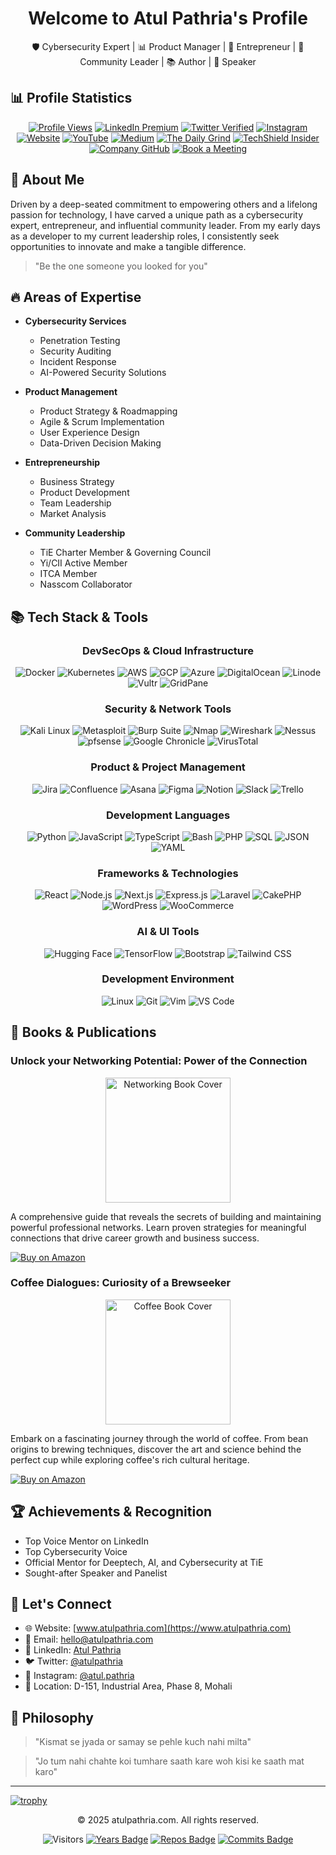 <div align="center">
  <h1>Welcome to Atul Pathria's Profile</h1>
  <p>🛡️ Cybersecurity Expert | 📊 Product Manager | 🎯 Entrepreneur | 👥 Community Leader | 📚 Author | 🎤 Speaker</p>
</div>

## 📊 Profile Statistics

<div align="center">

[![Profile Views](https://komarev.com/ghpvc/?username=curiousatul&color=brightgreen)](https://github.com/curiousatul)
[![LinkedIn Premium](https://img.shields.io/badge/LinkedIn-Premium-blue?logo=linkedin&logoColor=white)](https://linkedin.com/in/pathria)
[![Twitter Verified](https://img.shields.io/badge/Twitter-Verified-blue?logo=twitter&logoColor=white)](https://x.com/atulpathria)
[![Instagram](https://img.shields.io/badge/Instagram-Follow-E4405F?logo=instagram&logoColor=white)](https://instagram.com/atul.pathria)
[![Website](https://img.shields.io/website?url=https%3A%2F%2Fwww.atulpathria.com)](https://www.atulpathria.com)
[![YouTube](https://img.shields.io/badge/YouTube-Subscribe-FF0000)](https://www.youtube.com/@AtulPathria)
[![Medium](https://img.shields.io/badge/Medium-Follow-00ab6c?logo=medium&logoColor=white)](https://medium.com/@atulpathria)
[![The Daily Grind](https://img.shields.io/badge/LinkedIn-The_Daily_Grind-blue?logo=linkedin&logoColor=white)](https://www.linkedin.com/newsletters/the-daily-grind-7005915333148454912/)
[![TechShield Insider](https://img.shields.io/badge/LinkedIn-TechShield_Insider-blue?logo=linkedin&logoColor=white)](https://www.linkedin.com/newsletters/techshield-insider-7015577447634989056/)
[![Company GitHub](https://img.shields.io/badge/GitHub-QuinjiTech-181717?logo=github&logoColor=white)](https://github.com/QuinjiTech)
[![Book a Meeting](https://img.shields.io/badge/Calendly-Book_a_Meeting-00a2ff?logo=calendly&logoColor=white)](https://calendly.com/atul-quinji/15min)

</div>

## 💫 About Me

Driven by a deep-seated commitment to empowering others and a lifelong passion for technology, I have carved a unique path as a cybersecurity expert, entrepreneur, and influential community leader. From my early days as a developer to my current leadership roles, I consistently seek opportunities to innovate and make a tangible difference.

> "Be the one someone you looked for you"

## 🔥 Areas of Expertise

- **Cybersecurity Services**
  - Penetration Testing
  - Security Auditing
  - Incident Response
  - AI-Powered Security Solutions
  
- **Product Management**
  - Product Strategy & Roadmapping
  - Agile & Scrum Implementation
  - User Experience Design
  - Data-Driven Decision Making
  
- **Entrepreneurship**
  - Business Strategy
  - Product Development
  - Team Leadership
  - Market Analysis
  
- **Community Leadership**
  - TiE Charter Member & Governing Council
  - Yi/CII Active Member
  - ITCA Member
  - Nasscom Collaborator

## 📚️ Tech Stack & Tools

<div align="center">

### DevSecOps & Cloud Infrastructure
![Docker](https://img.shields.io/badge/Docker-2496ED?style=for-the-badge&logo=docker&logoColor=white)
![Kubernetes](https://img.shields.io/badge/Kubernetes-326CE5?style=for-the-badge&logo=kubernetes&logoColor=white)
![AWS](https://img.shields.io/badge/AWS-232F3E?style=for-the-badge&logo=amazon-aws&logoColor=white)
![GCP](https://img.shields.io/badge/GCP-4285F4?style=for-the-badge&logo=google-cloud&logoColor=white)
![Azure](https://img.shields.io/badge/Azure-0078D4?style=for-the-badge&logo=microsoft-azure&logoColor=white)
![DigitalOcean](https://img.shields.io/badge/DigitalOcean-0080FF?style=for-the-badge&logo=digitalocean&logoColor=white)
![Linode](https://img.shields.io/badge/Linode-00A95C?style=for-the-badge&logo=linode&logoColor=white)
![Vultr](https://img.shields.io/badge/Vultr-007BFC?style=for-the-badge&logo=vultr&logoColor=white)
![GridPane](https://img.shields.io/badge/GridPane-00A1E0?style=for-the-badge&logo=gridpane&logoColor=white)

### Security & Network Tools
![Kali Linux](https://img.shields.io/badge/Kali_Linux-557C94?style=for-the-badge&logo=kali-linux&logoColor=white)
![Metasploit](https://img.shields.io/badge/Metasploit-2A2A2A?style=for-the-badge&logo=metasploit&logoColor=white)
![Burp Suite](https://img.shields.io/badge/Burp_Suite-FF6633?style=for-the-badge&logo=burp-suite&logoColor=white)
![Nmap](https://img.shields.io/badge/Nmap-4682B4?style=for-the-badge&logo=nmap&logoColor=white)
![Wireshark](https://img.shields.io/badge/Wireshark-1679A7?style=for-the-badge&logo=wireshark&logoColor=white)
![Nessus](https://img.shields.io/badge/Nessus-00A1E0?style=for-the-badge&logo=nessus&logoColor=white)
![pfsense](https://img.shields.io/badge/pfsense-003399?style=for-the-badge&logo=pfsense&logoColor=white)
![Google Chronicle](https://img.shields.io/badge/Google_Chronicle-4285F4?style=for-the-badge&logo=google&logoColor=white)
![VirusTotal](https://img.shields.io/badge/VirusTotal-3949AB?style=for-the-badge&logo=virustotal&logoColor=white)

### Product & Project Management
![Jira](https://img.shields.io/badge/Jira-0052CC?style=for-the-badge&logo=jira&logoColor=white)
![Confluence](https://img.shields.io/badge/Confluence-172B4D?style=for-the-badge&logo=confluence&logoColor=white)
![Asana](https://img.shields.io/badge/Asana-273347?style=for-the-badge&logo=asana&logoColor=white)
![Figma](https://img.shields.io/badge/Figma-F24E1E?style=for-the-badge&logo=figma&logoColor=white)
![Notion](https://img.shields.io/badge/Notion-000000?style=for-the-badge&logo=notion&logoColor=white)
![Slack](https://img.shields.io/badge/Slack-4A154B?style=for-the-badge&logo=slack&logoColor=white)
![Trello](https://img.shields.io/badge/Trello-0079BF?style=for-the-badge&logo=trello&logoColor=white)

### Development Languages
![Python](https://img.shields.io/badge/Python-3776AB?style=for-the-badge&logo=python&logoColor=white)
![JavaScript](https://img.shields.io/badge/JavaScript-F7DF1E?style=for-the-badge&logo=javascript&logoColor=black)
![TypeScript](https://img.shields.io/badge/TypeScript-3178C6?style=for-the-badge&logo=typescript&logoColor=white)
![Bash](https://img.shields.io/badge/Bash-4EAA25?style=for-the-badge&logo=gnu-bash&logoColor=white)
![PHP](https://img.shields.io/badge/PHP-777BB4?style=for-the-badge&logo=php&logoColor=white)
![SQL](https://img.shields.io/badge/SQL-4479A1?style=for-the-badge&logo=sql&logoColor=white)
![JSON](https://img.shields.io/badge/JSON-000000?style=for-the-badge&logo=json&logoColor=white)
![YAML](https://img.shields.io/badge/YAML-000000?style=for-the-badge&logo=yaml&logoColor=white)

### Frameworks & Technologies
![React](https://img.shields.io/badge/React-20232A?style=for-the-badge&logo=react&logoColor=61DAFB)
![Node.js](https://img.shields.io/badge/Node.js-339933?style=for-the-badge&logo=node.js&logoColor=white)
![Next.js](https://img.shields.io/badge/Next.js-000000?style=for-the-badge&logo=next.js&logoColor=white)
![Express.js](https://img.shields.io/badge/Express.js-000000?style=for-the-badge&logo=express&logoColor=white)
![Laravel](https://img.shields.io/badge/Laravel-FF2D20?style=for-the-badge&logo=laravel&logoColor=white)
![CakePHP](https://img.shields.io/badge/CakePHP-D33C43?style=for-the-badge&logo=cakephp&logoColor=white)
![WordPress](https://img.shields.io/badge/WordPress-21759B?style=for-the-badge&logo=wordpress&logoColor=white)
![WooCommerce](https://img.shields.io/badge/WooCommerce-96588A?style=for-the-badge&logo=woocommerce&logoColor=white)

### AI & UI Tools
![Hugging Face](https://img.shields.io/badge/Hugging_Face-FFCA28?style=for-the-badge&logo=huggingface&logoColor=black)
![TensorFlow](https://img.shields.io/badge/TensorFlow-FF6F00?style=for-the-badge&logo=tensorflow&logoColor=white)
![Bootstrap](https://img.shields.io/badge/Bootstrap-7952B3?style=for-the-badge&logo=bootstrap&logoColor=white)
![Tailwind CSS](https://img.shields.io/badge/Tailwind_CSS-38B2AC?style=for-the-badge&logo=tailwind-css&logoColor=white)

### Development Environment
![Linux](https://img.shields.io/badge/Linux-FCC624?style=for-the-badge&logo=linux&logoColor=black)
![Git](https://img.shields.io/badge/Git-F05032?style=for-the-badge&logo=git&logoColor=white)
![Vim](https://img.shields.io/badge/Vim-019733?style=for-the-badge&logo=vim&logoColor=white)
![VS Code](https://img.shields.io/badge/VS_Code-007ACC?style=for-the-badge&logo=visual-studio-code&logoColor=white)

</div>

## 🤝 Books & Publications

### Unlock your Networking Potential: Power of the Connection
<div align="center">
  <img src="https://www.atulpathria.com/networking-book-cover.jpg" alt="Networking Book Cover" width="200"/>
</div>

A comprehensive guide that reveals the secrets of building and maintaining powerful professional networks. Learn proven strategies for meaningful connections that drive career growth and business success.

[![Buy on Amazon](https://img.shields.io/badge/Buy_on_Amazon-FF9900?style=for-the-badge&logo=amazon&logoColor=white)](https://amzn.to/3yS0Vgt)

### Coffee Dialogues: Curiosity of a Brewseeker
<div align="center">
  <img src="https://www.atulpathria.com/book-cover.jpeg" alt="Coffee Book Cover" width="200"/>
</div>

Embark on a fascinating journey through the world of coffee. From bean origins to brewing techniques, discover the art and science behind the perfect cup while exploring coffee's rich cultural heritage.

[![Buy on Amazon](https://img.shields.io/badge/Buy_on_Amazon-FF9900?style=for-the-badge&logo=amazon&logoColor=white)](https://amzn.to/3X4CnsO)

## 🏆 Achievements & Recognition

- Top Voice Mentor on LinkedIn
- Top Cybersecurity Voice
- Official Mentor for Deeptech, AI, and Cybersecurity at TiE
- Sought-after Speaker and Panelist

## 🤝 Let's Connect

- 🌐 Website: [www.atulpathria.com](https://www.atulpathria.com)
- 📧 Email: hello@atulpathria.com
- 💼 LinkedIn: [Atul Pathria](https://linkedin.com/in/pathria)
- 🐦 Twitter: [@atulpathria](https://x.com/atulpathria)
- 📸 Instagram: [@atul.pathria](https://instagram.com/atul.pathria)
- 📍 Location: D-151, Industrial Area, Phase 8, Mohali


## 💭 Philosophy

> "Kismat se jyada or samay se pehle kuch nahi milta"

> "Jo tum nahi chahte koi tumhare saath kare woh kisi ke saath mat karo"

---

[![trophy](https://github-profile-trophy.vercel.app/?username=curiousatul&theme=radical&row=1)](https://github.com/curiousatul)

<div align="center">
  <p>© 2025 atulpathria.com. All rights reserved.</p>
</div>

<div align="center">


![Visitors](https://komarev.com/ghpvc/?username=curiousatul&color=brightgreen&style=flat-square)
[![Years Badge](https://badges.pufler.dev/years/curiousatul)](https://badges.pufler.dev)
[![Repos Badge](https://badges.pufler.dev/repos/curiousatul)](https://badges.pufler.dev)
[![Commits Badge](https://badges.pufler.dev/commits/monthly/curiousatul)](https://badges.pufler.dev)

</div>
